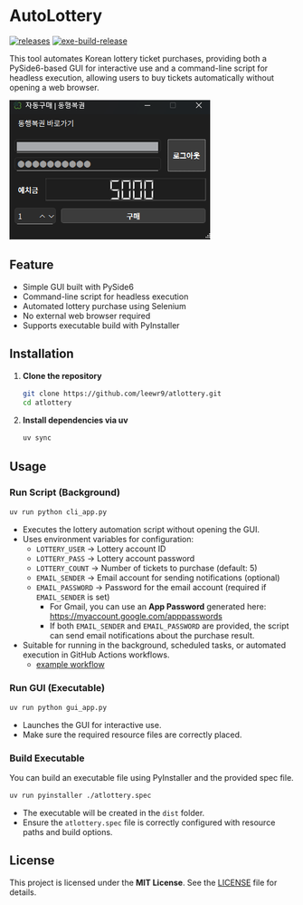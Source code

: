 # AutoLottery

[![releases](https://img.shields.io/github/v/release/leewr9/atlottery)](https://github.com/leewr9/atlottery/releases)
[![exe-build-release](https://github.com/leewr9/atlottery/actions/workflows/exe-build-release.yml/badge.svg)](https://github.com/leewr9/atlottery/actions/workflows/exe-build-release.yml)

This tool automates Korean lottery ticket purchases, providing both a PySide6-based GUI for interactive use and a command-line script for headless execution, allowing users to buy tickets automatically without opening a web browser.

![main](resources/main.png)

## Feature

- Simple GUI built with PySide6
- Command-line script for headless execution
- Automated lottery purchase using Selenium
- No external web browser required
- Supports executable build with PyInstaller

## Installation

1. **Clone the repository**

   ```bash
   git clone https://github.com/leewr9/atlottery.git
   cd atlottery
   ```

2. **Install dependencies via uv**

   ```bash
   uv sync
   ```

## Usage

### Run Script (Background)

```bash
uv run python cli_app.py
```

- Executes the lottery automation script without opening the GUI.
- Uses environment variables for configuration:
  - `LOTTERY_USER` → Lottery account ID
  - `LOTTERY_PASS` → Lottery account password
  - `LOTTERY_COUNT` → Number of tickets to purchase (default: 5)
  - `EMAIL_SENDER` → Email account for sending notifications (optional)
  - `EMAIL_PASSWORD` → Password for the email account (required if `EMAIL_SENDER` is set)
    - For Gmail, you can use an **App Password** generated here: https://myaccount.google.com/apppasswords
    - If both `EMAIL_SENDER` and `EMAIL_PASSWORD` are provided, the script can send email notifications about the purchase result.
- Suitable for running in the background, scheduled tasks, or automated execution in GitHub Actions workflows.
  - [example workflow](https://github.com/leewr9/atlottery/blob/master/.github/workflows/weekly-purchase.yml)

### Run GUI (Executable)

```bash
uv run python gui_app.py
```

- Launches the GUI for interactive use.
- Make sure the required resource files are correctly placed.

### Build Executable

You can build an executable file using PyInstaller and the provided spec file.

```bash
uv run pyinstaller ./atlottery.spec
```

- The executable will be created in the `dist` folder.
- Ensure the `atlottery.spec` file is correctly configured with resource paths and build options.

## License

This project is licensed under the **MIT License**. See the [LICENSE](LICENSE) file for details.
